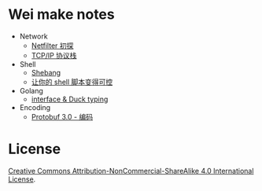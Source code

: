 # Wei make notes

* Network
  - [Netfilter 初探](networking/netfilter_beginning.md)
  - [TCP/IP 协议栈](networking/tcp_ip.md)
* Shell
  - [Shebang](shell/shebang.md)
  - [让你的 shell 脚本变得可控](shell/strict_mode.md)
* Golang
  - [interface & Duck typing](golang/interface_duck_typing.md)
* Encoding
  - [Protobuf 3.0 - 编码](encoding/protobuf_3.md)

# License

[Creative Commons Attribution-NonCommercial-ShareAlike 4.0 International License](https://creativecommons.org/licenses/by-nc-sa/4.0/deed.zh).

